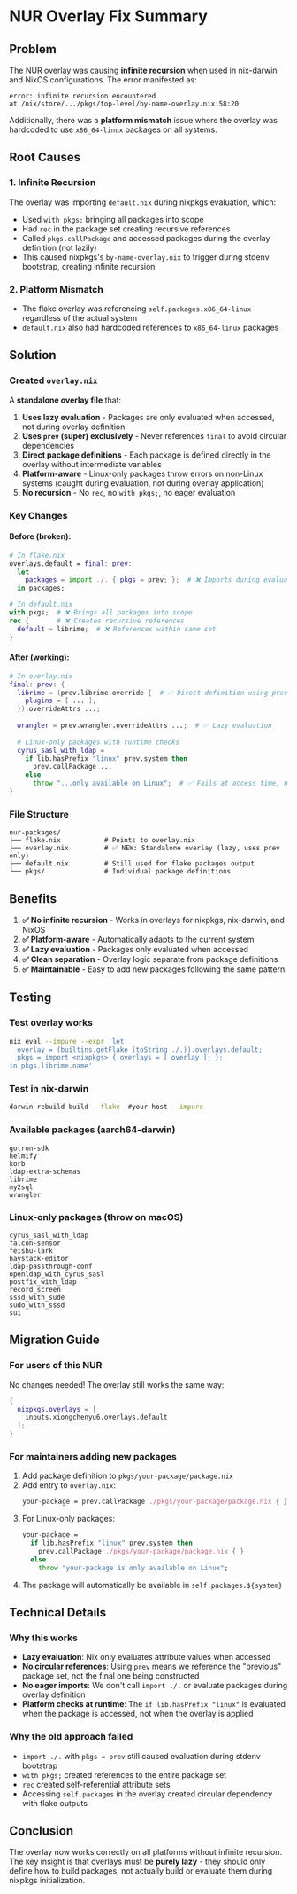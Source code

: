 # NUR Overlay Fix Summary

## Problem
The NUR overlay was causing **infinite recursion** when used in nix-darwin and NixOS configurations. The error manifested as:
```
error: infinite recursion encountered
at /nix/store/.../pkgs/top-level/by-name-overlay.nix:58:20
```

Additionally, there was a **platform mismatch** issue where the overlay was hardcoded to use `x86_64-linux` packages on all systems.

## Root Causes

### 1. Infinite Recursion
The overlay was importing `default.nix` during nixpkgs evaluation, which:
- Used `with pkgs;` bringing all packages into scope
- Had `rec` in the package set creating recursive references
- Called `pkgs.callPackage` and accessed packages during the overlay definition (not lazily)
- This caused nixpkgs's `by-name-overlay.nix` to trigger during stdenv bootstrap, creating infinite recursion

### 2. Platform Mismatch
- The flake overlay was referencing `self.packages.x86_64-linux` regardless of the actual system
- `default.nix` also had hardcoded references to `x86_64-linux` packages

## Solution

### Created `overlay.nix`
A **standalone overlay file** that:
1. **Uses lazy evaluation** - Packages are only evaluated when accessed, not during overlay definition
2. **Uses `prev` (super) exclusively** - Never references `final` to avoid circular dependencies
3. **Direct package definitions** - Each package is defined directly in the overlay without intermediate variables
4. **Platform-aware** - Linux-only packages throw errors on non-Linux systems (caught during evaluation, not during overlay application)
5. **No recursion** - No `rec`, no `with pkgs;`, no eager evaluation

### Key Changes

#### Before (broken):
```nix
# In flake.nix
overlays.default = final: prev:
  let
    packages = import ./. { pkgs = prev; };  # ❌ Imports during evaluation
  in packages;

# In default.nix
with pkgs;  # ❌ Brings all packages into scope
rec {       # ❌ Creates recursive references
  default = librime;  # ❌ References within same set
}
```

#### After (working):
```nix
# In overlay.nix
final: prev: {
  librime = (prev.librime.override {  # ✅ Direct definition using prev
    plugins = [ ... ];
  }).overrideAttrs ...;
  
  wrangler = prev.wrangler.overrideAttrs ...;  # ✅ Lazy evaluation
  
  # Linux-only packages with runtime checks
  cyrus_sasl_with_ldap = 
    if lib.hasPrefix "linux" prev.system then
      prev.callPackage ...
    else
      throw "...only available on Linux";  # ✅ Fails at access time, not overlay time
}
```

### File Structure
```
nur-packages/
├── flake.nix           # Points to overlay.nix
├── overlay.nix         # ✅ NEW: Standalone overlay (lazy, uses prev only)
├── default.nix         # Still used for flake packages output
└── pkgs/               # Individual package definitions
```

## Benefits

1. **✅ No infinite recursion** - Works in overlays for nixpkgs, nix-darwin, and NixOS
2. **✅ Platform-aware** - Automatically adapts to the current system
3. **✅ Lazy evaluation** - Packages only evaluated when accessed
4. **✅ Clean separation** - Overlay logic separate from package definitions
5. **✅ Maintainable** - Easy to add new packages following the same pattern

## Testing

### Test overlay works
```bash
nix eval --impure --expr 'let 
  overlay = (builtins.getFlake (toString ./.)).overlays.default; 
  pkgs = import <nixpkgs> { overlays = [ overlay ]; }; 
in pkgs.librime.name'
```

### Test in nix-darwin
```bash
darwin-rebuild build --flake .#your-host --impure
```

### Available packages (aarch64-darwin)
```
gotron-sdk
helmify
korb
ldap-extra-schemas
librime
my2sql
wrangler
```

### Linux-only packages (throw on macOS)
```
cyrus_sasl_with_ldap
falcon-sensor
feishu-lark
haystack-editor
ldap-passthrough-conf
openldap_with_cyrus_sasl
postfix_with_ldap
record_screen
sssd_with_sude
sudo_with_sssd
sui
```

## Migration Guide

### For users of this NUR
No changes needed! The overlay still works the same way:
```nix
{
  nixpkgs.overlays = [
    inputs.xiongchenyu6.overlays.default
  ];
}
```

### For maintainers adding new packages

1. Add package definition to `pkgs/your-package/package.nix`
2. Add entry to `overlay.nix`:
   ```nix
   your-package = prev.callPackage ./pkgs/your-package/package.nix { };
   ```
3. For Linux-only packages:
   ```nix
   your-package = 
     if lib.hasPrefix "linux" prev.system then
       prev.callPackage ./pkgs/your-package/package.nix { }
     else
       throw "your-package is only available on Linux";
   ```
4. The package will automatically be available in `self.packages.${system}`

## Technical Details

### Why this works
- **Lazy evaluation**: Nix only evaluates attribute values when accessed
- **No circular references**: Using `prev` means we reference the "previous" package set, not the final one being constructed
- **No eager imports**: We don't call `import ./.` or evaluate packages during overlay definition
- **Platform checks at runtime**: The `if lib.hasPrefix "linux"` is evaluated when the package is accessed, not when the overlay is applied

### Why the old approach failed
- `import ./.` with `pkgs = prev` still caused evaluation during stdenv bootstrap
- `with pkgs;` created references to the entire package set
- `rec` created self-referential attribute sets
- Accessing `self.packages` in the overlay created circular dependency with flake outputs

## Conclusion

The overlay now works correctly on all platforms without infinite recursion. The key insight is that overlays must be **purely lazy** - they should only define how to build packages, not actually build or evaluate them during nixpkgs initialization.

